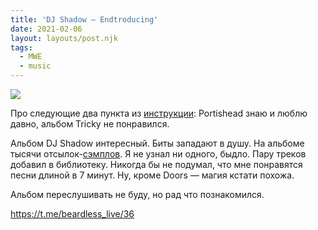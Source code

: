 ```yaml
---
title: 'DJ Shadow — Endtroducing'
date: 2021-02-06
layout: layouts/post.njk
tags:
  - MWE
  - music
---
```


![](https://i.ibb.co/KbG87Fw/image.png)

Про следующие два пункта из [инструкции](https://disgustingmen.com/music/ten-albums-to-love-trip-hop/): Portishead знаю и люблю давно, альбом Tricky не понравился.

Альбом DJ Shadow интересный. Биты западают в душу. На альбоме тысячи отсылок-[сэмплов](https://www.whosampled.com/DJ-Shadow/). Я не узнал ни одного, быдло. Пару треков добавил в библиотеку. Никогда бы не подумал, что мне понравятся песни длиной в 7 минут. Ну, кроме Doors — магия кстати похожа.

Альбом переслушивать не буду, но рад что познакомился. 

https://t.me/beardless_live/36